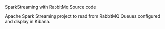 SparkStreaming with RabbitMq Source code

Apache Spark Streaming project to read from RabbitMQ Queues configured and display in Kibana.
